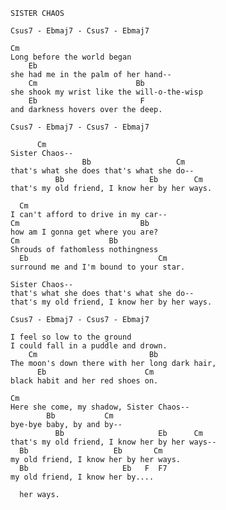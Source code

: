 ---
---
    SISTER CHAOS

    Csus7 - Ebmaj7 - Csus7 - Ebmaj7

    Cm
    Long before the world began
        Eb
    she had me in the palm of her hand--
        Cm                      Bb
    she shook my wrist like the will-o-the-wisp
        Eb                       F
    and darkness hovers over the deep.

    Csus7 - Ebmaj7 - Csus7 - Ebmaj7

          Cm
    Sister Chaos--
                    Bb                   Cm
    that's what she does that's what she do--
              Bb                   Eb        Cm
    that's my old friend, I know her by her ways.

      Cm          
    I can't afford to drive in my car--
    Cm                           Bb
    how am I gonna get where you are?
    Cm                    Bb
    Shrouds of fathomless nothingness
      Eb                             Cm
    surround me and I'm bound to your star.

    Sister Chaos--
    that's what she does that's what she do--
    that's my old friend, I know her by her ways.

    Csus7 - Ebmaj7 - Csus7 - Ebmaj7

    I feel so low to the ground
    I could fall in a puddle and drown.
        Cm                         Bb
    The moon's down there with her long dark hair,
          Eb                      Cm
    black habit and her red shoes on.

    Cm
    Here she come, my shadow, Sister Chaos--
            Bb           Cm
    bye-bye baby, by and by--
              Bb                     Eb      Cm
    that's my old friend, I know her by her ways--
      Bb                   Eb       Cm
    my old friend, I know her by her ways.
      Bb                     Eb   F  F7
    my old friend, I know her by....
          
      her ways.
